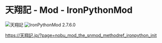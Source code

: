 # 天翔記 - Mod - IronPythonMod

![天翔記](https://img.shields.io/badge/天翔記-with_PK-6479ff.svg)
![IronPythonMod 2.7.6.0](https://img.shields.io/badge/IronPythonMod-2.7.6.0-6479ff.svg)

https://天翔記.jp/?page=nobu_mod_the_snmod_methodref_ironpython_init